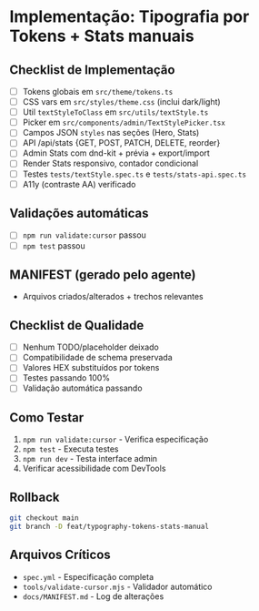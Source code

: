 # Implementação: Tipografia por Tokens + Stats manuais

## Checklist de Implementação
- [ ] Tokens globais em `src/theme/tokens.ts`
- [ ] CSS vars em `src/styles/theme.css` (inclui dark/light)
- [ ] Util `textStyleToClass` em `src/utils/textStyle.ts`
- [ ] Picker em `src/components/admin/TextStylePicker.tsx`
- [ ] Campos JSON `styles` nas seções (Hero, Stats)
- [ ] API /api/stats {GET, POST, PATCH, DELETE, reorder}
- [ ] Admin Stats com dnd-kit + prévia + export/import
- [ ] Render Stats responsivo, contador condicional
- [ ] Testes `tests/textStyle.spec.ts` e `tests/stats-api.spec.ts`
- [ ] A11y (contraste AA) verificado

## Validações automáticas
- [ ] `npm run validate:cursor` passou
- [ ] `npm test` passou

## MANIFEST (gerado pelo agente)
- Arquivos criados/alterados + trechos relevantes

## Checklist de Qualidade
- [ ] Nenhum TODO/placeholder deixado
- [ ] Compatibilidade de schema preservada
- [ ] Valores HEX substituídos por tokens
- [ ] Testes passando 100%
- [ ] Validação automática passando

## Como Testar
1. `npm run validate:cursor` - Verifica especificação
2. `npm test` - Executa testes
3. `npm run dev` - Testa interface admin
4. Verificar acessibilidade com DevTools

## Rollback
```bash
git checkout main
git branch -D feat/typography-tokens-stats-manual
```

## Arquivos Críticos
- `spec.yml` - Especificação completa
- `tools/validate-cursor.mjs` - Validador automático
- `docs/MANIFEST.md` - Log de alterações


